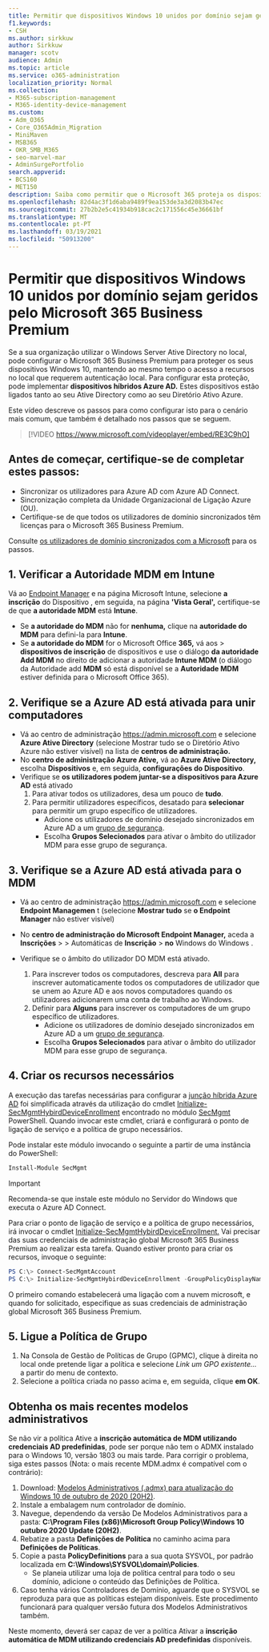 ```yaml
---
title: Permitir que dispositivos Windows 10 unidos por domínio sejam geridos pela Microsoft 365 para negócios
f1.keywords:
- CSH
ms.author: sirkkuw
author: Sirkkuw
manager: scotv
audience: Admin
ms.topic: article
ms.service: o365-administration
localization_priority: Normal
ms.collection:
- M365-subscription-management
- M365-identity-device-management
ms.custom:
- Adm_O365
- Core_O365Admin_Migration
- MiniMaven
- MSB365
- OKR_SMB_M365
- seo-marvel-mar
- AdminSurgePortfolio
search.appverid:
- BCS160
- MET150
description: Saiba como permitir que o Microsoft 365 proteja os dispositivos locais do Windows 10, aderidos ao Active-Directory, em apenas alguns passos.
ms.openlocfilehash: 82d4ac3f1d6aba9489f9ea153de3a3d2083b47ec
ms.sourcegitcommit: 27b2b2e5c41934b918cac2c171556c45e36661bf
ms.translationtype: MT
ms.contentlocale: pt-PT
ms.lasthandoff: 03/19/2021
ms.locfileid: "50913200"
---
```

# <a name="enable-domain-joined-windows-10-devices-to-be-managed-by-microsoft-365-business-premium"></a>Permitir que dispositivos Windows 10 unidos por domínio sejam geridos pelo Microsoft 365 Business Premium

Se a sua organização utilizar o Windows Server Ative Directory no local, pode configurar o Microsoft 365 Business Premium para proteger os seus dispositivos Windows 10, mantendo ao mesmo tempo o acesso a recursos no local que requerem autenticação local.
Para configurar esta proteção, pode implementar **dispositivos híbridos Azure AD.** Estes dispositivos estão ligados tanto ao seu Ative Directory como ao seu Diretório Ativo Azure.

Este vídeo descreve os passos para como configurar isto para o cenário mais comum, que também é detalhado nos passos que se seguem.

> [!VIDEO https://www.microsoft.com/videoplayer/embed/RE3C9hO]
  

## <a name="before-you-get-started-make-sure-you-complete-these-steps"></a>Antes de começar, certifique-se de completar estes passos:
- Sincronizar os utilizadores para Azure AD com Azure AD Connect.
- Sincronização completa da Unidade Organizacional de Ligação Azure (OU).
- Certifique-se de que todos os utilizadores de domínio sincronizados têm licenças para o Microsoft 365 Business Premium.

Consulte [os utilizadores de domínio sincronizados com a Microsoft](manage-domain-users.md) para os passos.

## <a name="1-verify-mdm-authority-in-intune"></a>1. Verificar a Autoridade MDM em Intune

Vá ao [Endpoint Manager](https://endpoint.microsoft.com/#blade/Microsoft_Intune_Enrollment/EnrollmentMenu/overview) e na página Microsoft Intune, selecione **a inscrição** do Dispositivo , em seguida, na página **'Vista Geral',** certifique-se de que **a autoridade MDM** está **Intune**.

- Se **a autoridade do MDM** não for **nenhuma,** clique na **autoridade do MDM** para defini-la para **Intune**.
- Se **a autoridade do MDM** for o Microsoft Office **365,** vá aos   >  **dispositivos de inscrição** de dispositivos e use o diálogo **da autoridade Add MDM** no direito de adicionar a autoridade **Intune MDM** (o diálogo da Autoridade add **MDM** só está disponível se a **Autoridade MDM** estiver definida para o Microsoft Office 365).

## <a name="2-verify-azure-ad-is-enabled-for-joining-computers"></a>2. Verifique se a Azure AD está ativada para unir computadores

- Vá ao centro de administração <a href="https://go.microsoft.com/fwlink/p/?linkid=2024339" target="_blank">https://admin.microsoft.com</a> e selecione **Azure Ative Directory** (selecione Mostrar tudo se o Diretório Ativo Azure não estiver visível) na lista de **centros de administração.** 
- No **centro de administração Azure Ative,** vá ao **Azure Ative Directory,** escolha **Dispositivos** e, em seguida, **configurações do Dispositivo**.
- Verifique se **os utilizadores podem juntar-se a dispositivos para Azure AD** está ativado 
    1. Para ativar todos os utilizadores, desa um pouco de **tudo**.
    2. Para permitir utilizadores específicos, desatado para **selecionar** para permitir um grupo específico de utilizadores.
        - Adicione os utilizadores de domínio desejado sincronizados em Azure AD a um [grupo de segurança](../admin/create-groups/create-groups.md).
        - Escolha **Grupos Selecionados** para ativar o âmbito do utilizador MDM para esse grupo de segurança.

## <a name="3-verify-azure-ad-is-enabled-for-mdm"></a>3. Verifique se a Azure AD está ativada para o MDM

- Vá ao centro de administração <a href="https://go.microsoft.com/fwlink/p/?linkid=2024339" target="_blank">https://admin.microsoft.com</a>  e selecione **Endpoint Managemen** t (selecione **Mostrar tudo** se **o Endpoint Manager** não estiver visível)
- No **centro de administração do Microsoft Endpoint Manager,** aceda a **Inscrições**  >    >  Automáticas de **Inscrição**  >  **no** Windows do Windows .
- Verifique se o âmbito do utilizador DO MDM está ativado.

    1. Para inscrever todos os computadores, descreva para **All** para inscrever automaticamente todos os computadores de utilizador que se unem ao Azure AD e aos novos computadores quando os utilizadores adicionarem uma conta de trabalho ao Windows.
    2. Definir para **Alguns** para inscrever os computadores de um grupo específico de utilizadores.
        -  Adicione os utilizadores de domínio desejado sincronizados em Azure AD a um [grupo de segurança](../admin/create-groups/create-groups.md).
        -  Escolha **Grupos Selecionados** para ativar o âmbito do utilizador MDM para esse grupo de segurança.

## <a name="4-create-the-required-resources"></a>4. Criar os recursos necessários 

A execução das tarefas necessárias para configurar a [junção híbrida Azure AD](/azure/active-directory/devices/hybrid-azuread-join-managed-domains#configure-hybrid-azure-ad-join) foi simplificada através da utilização do cmdlet [Initialize-SecMgmtHybirdDeviceEnrollment](https://github.com/microsoft/secmgmt-open-powershell/blob/master/docs/help/Initialize-SecMgmtHybirdDeviceEnrollment.md) encontrado no módulo [SecMgmt](https://www.powershellgallery.com/packages/SecMgmt) PowerShell. Quando invocar este cmdlet, criará e configurará o ponto de ligação de serviço e a política de grupo necessários.

Pode instalar este módulo invocando o seguinte a partir de uma instância do PowerShell:

```powershell
Install-Module SecMgmt
```

> [!IMPORTANT]
> Recomenda-se que instale este módulo no Servidor do Windows que executa o Azure AD Connect.

Para criar o ponto de ligação de serviço e a política de grupo necessários, irá invocar o cmdlet [Initialize-SecMgmtHybirdDeviceEnrollment.](https://github.com/microsoft/secmgmt-open-powershell/blob/master/docs/help/Initialize-SecMgmtHybirdDeviceEnrollment.md) Vai precisar das suas credenciais de administração global Microsoft 365 Business Premium ao realizar esta tarefa. Quando estiver pronto para criar os recursos, invoque o seguinte:

```powershell
PS C:\> Connect-SecMgmtAccount
PS C:\> Initialize-SecMgmtHybirdDeviceEnrollment -GroupPolicyDisplayName 'Device Management'
```

O primeiro comando estabelecerá uma ligação com a nuvem microsoft, e quando for solicitado, especifique as suas credenciais de administração global Microsoft 365 Business Premium.

## <a name="5-link-the-group-policy"></a>5. Ligue a Política de Grupo

1. Na Consola de Gestão de Políticas de Grupo (GPMC), clique à direita no local onde pretende ligar a política e selecione *Link um GPO existente...* a partir do menu de contexto.
2. Selecione a política criada no passo acima e, em seguida, clique **em OK**.

## <a name="get-the-latest-administrative-templates"></a>Obtenha os mais recentes modelos administrativos

Se não vir a política Ative a **inscrição automática de MDM utilizando credenciais AD predefinidas**, pode ser porque não tem o ADMX instalado para o Windows 10, versão 1803 ou mais tarde. Para corrigir o problema, siga estes passos (Nota: o mais recente MDM.admx é compatível com o contrário):

1.  Download: [Modelos Administrativos (.admx) para atualização do Windows 10 de outubro de 2020 (20H2)](https://www.microsoft.com/download/102157).
2.  Instale a embalagem num controlador de domínio.
3.  Navegue, dependendo da versão De Modelos Administrativos para a pasta: **C:\Program Files (x86)\Microsoft Group Policy\Windows 10 outubro 2020 Update (20H2)**.
4.  Rebatize a pasta **Definições de Política** no caminho acima para **Definições de Políticas**.
5.  Copie a pasta **PolicyDefinitions** para a sua quota SYSVOL, por padrão localizada em **C:\Windows\SYSVOL\domain\Policies**. 
    -   Se planeia utilizar uma loja de política central para todo o seu domínio, adicione o conteúdo das Definições de Política.
6.  Caso tenha vários Controladores de Domínio, aguarde que o SYSVOL se reproduza para que as políticas estejam disponíveis. Este procedimento funcionará para qualquer versão futura dos Modelos Administrativos também.

Neste momento, deverá ser capaz de ver a política Ativar a **inscrição automática de MDM utilizando credenciais AD predefinidas** disponíveis.
